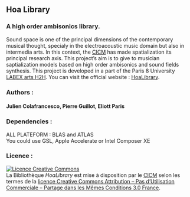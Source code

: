 ## Hoa Library 

### A high order ambisonics library.

<p>Sound space is one of the principal dimensions of the contemporary musical thought, specialy in the electroacoustic music domain but also in intermedia arts. In this context, the <a title="CICM" href="http://cicm.mshparisnord.org/" target="_blank">CICM</a> has made spatialization its principal research axis. This project&#8217;s aim is to give to musician saptialization models based on high order ambisonics and sound fields synthesis. This project is developed in a part of the Paris 8 University <a title="CICM" href="http://www.labex-arts-h2h.fr/" target="_blank">LABEX arts H2H</a>. You can visit the official website : <a href="http://www.mshparisnord.fr/hoalibrary/" target="_blank"> HoaLibrary</a>.

### Authors :

#### Julien Colafrancesco, Pierre Guillot, Eliott Paris

### Dependencies : 

ALL PLATEFORM : BLAS and ATLAS <br />
You could use GSL, Apple Accelerate or Intel Composer XE


### Licence : 

<p><a href="http://creativecommons.org/licenses/by-nc-sa/3.0/fr/" onclick="javascript:_gaq.push(['_trackEvent','outbound-article','http://creativecommons.org']);" rel="license"><img style="border-width: 0;" src="http://i.creativecommons.org/l/by-nc-sa/3.0/fr/88x31.png" alt="Licence Creative Commons" /></a><br />
La Bibliothèque <em>HoaLibrary</em> est mise à disposition par le <a href="http://cicm.mshparisnord.org/" onclick="javascript:_gaq.push(['_trackEvent','outbound-article','http://cicm.mshparisnord.org']);" rel="cc:attributionURL">CICM</a> selon les termes de la <a href="http://creativecommons.org/licenses/by-nc-sa/3.0/fr/" onclick="javascript:_gaq.push(['_trackEvent','outbound-article','http://creativecommons.org']);" rel="license">licence Creative Commons Attribution &#8211; Pas d’Utilisation Commerciale &#8211; Partage dans les Mêmes Conditions 3.0 France</a>.<br />


